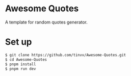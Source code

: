# Awesome Quotes

A template for random quotes generator.

# Set up

```bash
$ git clone https://github.com/tinvv/Awesome-Quotes.git 
$ cd Awesome-Quotes
$ pnpm install
$ pnpm run dev
```